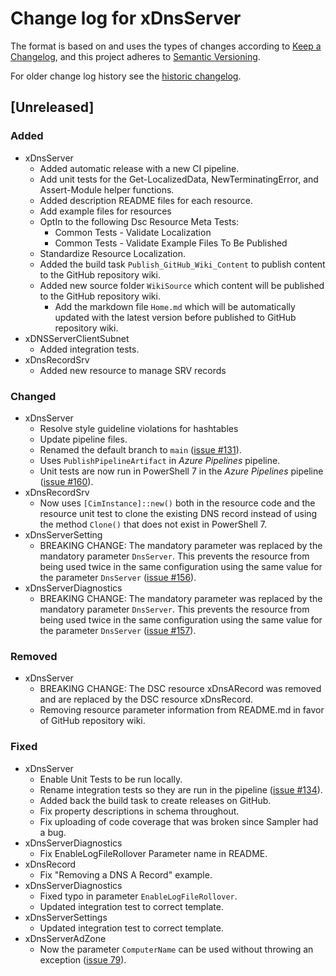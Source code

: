 # Change log for xDnsServer

The format is based on and uses the types of changes according to [Keep a Changelog](https://keepachangelog.com/en/1.0.0/),
and this project adheres to [Semantic Versioning](https://semver.org/spec/v2.0.0.html).

For older change log history see the [historic changelog](HISTORIC_CHANGELOG.md).

## [Unreleased]

### Added

- xDnsServer
  - Added automatic release with a new CI pipeline.
  - Add unit tests for the Get-LocalizedData, NewTerminatingError, and
    Assert-Module helper functions.
  - Added description README files for each resource.
  - Add example files for resources
  - OptIn to the following Dsc Resource Meta Tests:
    - Common Tests - Validate Localization
    - Common Tests - Validate Example Files To Be Published
  - Standardize Resource Localization.
  - Added the build task `Publish_GitHub_Wiki_Content` to publish content
    to the GitHub repository wiki.
  - Added new source folder `WikiSource` which content will be published
    to the GitHub repository wiki.
    - Add the markdown file `Home.md` which will be automatically updated
      with the latest version before published to GitHub repository wiki.
- xDNSServerClientSubnet
  - Added integration tests.
- xDnsRecordSrv
  - Added new resource to manage SRV records

### Changed

- xDnsServer
  - Resolve style guideline violations for hashtables
  - Update pipeline files.
  - Renamed the default branch to `main` ([issue #131](https://github.com/dsccommunity/xDnsServer/issues/131)).
  - Uses `PublishPipelineArtifact` in  _Azure Pipelines_ pipeline.
  - Unit tests are now run in PowerShell 7 in the _Azure Pipelines_
    pipeline ([issue #160](https://github.com/dsccommunity/xDnsServer/issues/160)).
- xDnsRecordSrv
  - Now uses `[CimInstance]::new()` both in the resource code and the resource
    unit test to clone the existing DNS record instead of using the method
    `Clone()` that does not exist in PowerShell 7.
- xDnsServerSetting
  - BREAKING CHANGE: The mandatory parameter was replaced by the mandatory
    parameter `DnsServer`. This prevents the resource from being used twice
    in the same configuration using the same value for the parameter `DnsServer`
    ([issue #156](https://github.com/dsccommunity/xDnsServer/issues/156)).
- xDnsServerDiagnostics
  - BREAKING CHANGE: The mandatory parameter was replaced by the mandatory
    parameter `DnsServer`. This prevents the resource from being used twice
    in the same configuration using the same value for the parameter `DnsServer`
    ([issue #157](https://github.com/dsccommunity/xDnsServer/issues/157)).

### Removed

- xDnsServer
  - BREAKING CHANGE: The DSC resource xDnsARecord was removed and are replaced
    by the DSC resource xDnsRecord.
  - Removing resource parameter information from README.md in favor of
    GitHub repository wiki.

### Fixed

- xDnsServer
  - Enable Unit Tests to be run locally.
  - Rename integration tests so they are run in the pipeline ([issue #134](https://github.com/dsccommunity/xDnsServer/issues/134)).
  - Added back the build task to create releases on GitHub.
  - Fix property descriptions in schema throughout.
  - Fix uploading of code coverage that was broken since Sampler had a bug.
- xDnsServerDiagnostics
  - Fix EnableLogFileRollover Parameter name in README.
- xDnsRecord
  - Fix "Removing a DNS A Record" example.
- xDnsServerDiagnostics
  - Fixed typo in parameter `EnableLogFileRollover`.
  - Updated integration test to correct template.
- xDnsServerSettings
  - Updated integration test to correct template.
- xDnsServerAdZone
  - Now the parameter `ComputerName` can be used without throwing an exception
    ([issue 79](https://github.com/PowerShell/xDnsServer/issues/79)).
